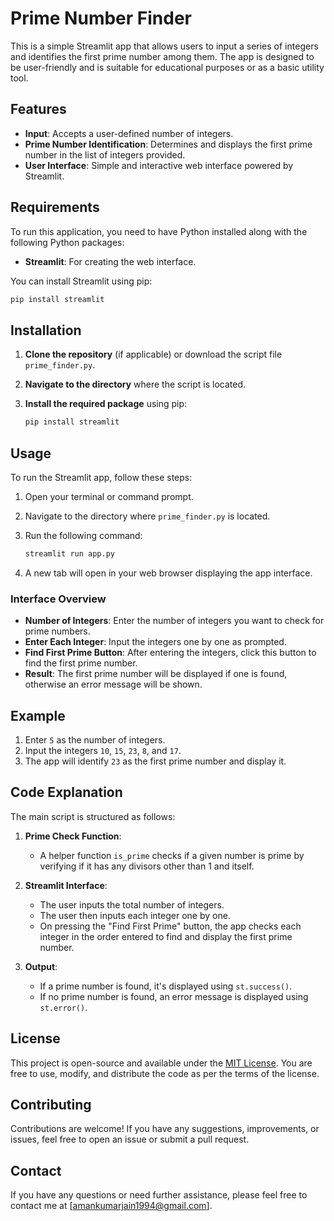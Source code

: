 
# Prime Number Finder

This is a simple Streamlit app that allows users to input a series of integers and identifies the first prime number among them. The app is designed to be user-friendly and is suitable for educational purposes or as a basic utility tool.

## Features

- **Input**: Accepts a user-defined number of integers.
- **Prime Number Identification**: Determines and displays the first prime number in the list of integers provided.
- **User Interface**: Simple and interactive web interface powered by Streamlit.

## Requirements

To run this application, you need to have Python installed along with the following Python packages:

- **Streamlit**: For creating the web interface.

You can install Streamlit using pip:

```bash
pip install streamlit
```

## Installation

1. **Clone the repository** (if applicable) or download the script file `prime_finder.py`.

2. **Navigate to the directory** where the script is located.

3. **Install the required package** using pip:

    ```bash
    pip install streamlit
    ```

## Usage

To run the Streamlit app, follow these steps:

1. Open your terminal or command prompt.
2. Navigate to the directory where `prime_finder.py` is located.
3. Run the following command:

    ```bash
    streamlit run app.py
    ```

4. A new tab will open in your web browser displaying the app interface.

### Interface Overview

- **Number of Integers**: Enter the number of integers you want to check for prime numbers.
- **Enter Each Integer**: Input the integers one by one as prompted.
- **Find First Prime Button**: After entering the integers, click this button to find the first prime number.
- **Result**: The first prime number will be displayed if one is found, otherwise an error message will be shown.

## Example

1. Enter `5` as the number of integers.
2. Input the integers `10`, `15`, `23`, `8`, and `17`.
3. The app will identify `23` as the first prime number and display it.

## Code Explanation

The main script is structured as follows:

1. **Prime Check Function**:
    - A helper function `is_prime` checks if a given number is prime by verifying if it has any divisors other than 1 and itself.

2. **Streamlit Interface**:
    - The user inputs the total number of integers.
    - The user then inputs each integer one by one.
    - On pressing the "Find First Prime" button, the app checks each integer in the order entered to find and display the first prime number.

3. **Output**:
    - If a prime number is found, it's displayed using `st.success()`.
    - If no prime number is found, an error message is displayed using `st.error()`.

## License

This project is open-source and available under the [MIT License](LICENSE). You are free to use, modify, and distribute the code as per the terms of the license.

## Contributing

Contributions are welcome! If you have any suggestions, improvements, or issues, feel free to open an issue or submit a pull request.

## Contact

If you have any questions or need further assistance, please feel free to contact me at [amankumarjain1994@gmail.com].
